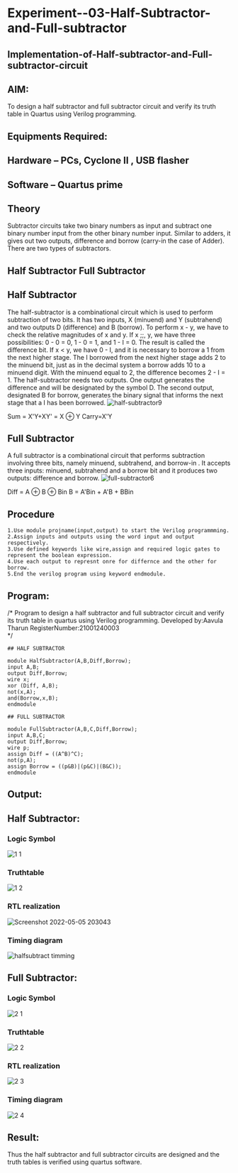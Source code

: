 # Experiment--03-Half-Subtractor-and-Full-subtractor
## Implementation-of-Half-subtractor-and-Full-subtractor-circuit
## AIM:
To design a half subtractor and full subtractor circuit and verify its truth table in Quartus using Verilog programming.

## Equipments Required:
## Hardware – PCs, Cyclone II , USB flasher
## Software – Quartus prime
## Theory
Subtractor circuits take two binary numbers as input and subtract one binary number input from the other binary number input. Similar to adders, it gives out two outputs, difference and borrow (carry-in the case of Adder). There are two types of subtractors.

## Half Subtractor Full Subtractor
## Half Subtractor
The half-subtractor is a combinational circuit which is used to perform subtraction of two bits. It has two inputs, X (minuend) and Y (subtrahend) and two outputs D (difference) and B (borrow). To perform x - y, we have to check the relative magnitudes of x and y. If x ;;, y, we have three possibilities: 0 - 0 = 0, 1 - 0 = 1, and 1 - I = 0. The result is called the difference bit. If x < y, we have 0 - I, and it is necessary to borrow a 1 from the next higher stage. The I borrowed from the next higher stage adds 2 to the minuend bit, just as in the decimal system a borrow adds 10 to a minuend digit. With the minuend equal to 2, the difference becomes 2 - I = 1. The half-subtractor needs two outputs. One output generates the difference and will be designated by the symbol D. The second output, designated B for borrow, generates the binary signal that informs the next stage that a I has been borrowed.
![half-subtractor9](https://user-images.githubusercontent.com/36288975/166112538-58c3bc7c-ee5d-4e6a-ac8d-8e8328efe27a.png)


Sum = X'Y+XY' = X ⊕ Y
Carry=X'Y

## Full Subtractor
A full subtractor is a combinational circuit that performs subtraction involving three bits, namely minuend, subtrahend, and borrow-in . It accepts three inputs: minuend, subtrahend and a borrow bit and it produces two outputs: difference and borrow. 
![full-subtractor6](https://user-images.githubusercontent.com/36288975/166112541-24c68359-3de8-4674-ae22-8272ffc385ed.png)


Diff = A ⊕ B ⊕ Bin B = A'Bin + A'B + BBin

## Procedure
~~~
1.Use module projname(input,output) to start the Verilog programmming.
2.Assign inputs and outputs using the word input and output respectively.
3.Use defined keywords like wire,assign and required logic gates to represent the boolean expression.
4.Use each output to represnt onre for differnce and the other for borrow.
5.End the verilog program using keyword endmodule.
~~~


## Program:
/*
Program to design a half subtractor and full subtractor circuit and verify its truth table in quartus using Verilog programming.
Developed by:Aavula Tharun 
RegisterNumber:21001240003  
*/
~~~
## HALF SUBTRACTOR

module HalfSubtractor(A,B,Diff,Borrow);
input A,B;
output Diff,Borrow;
wire x;
xor (Diff, A,B);
not(x,A);
and(Borrow,x,B);
endmodule

## FULL SUBTRACTOR

module FullSubtractor(A,B,C,Diff,Borrow);
input A,B,C;
output Diff,Borrow;
wire p;
assign Diff = ((A^B)^C);
not(p,A);
assign Borrow = ((p&B)|(p&C)|(B&C));
endmodule
~~~

## Output:
## Half Subtractor:
### Logic Symbol
![1 1](https://user-images.githubusercontent.com/93427201/166953657-cfd99ba2-bb51-4a18-b3a7-78441bf9ed21.png)
### Truthtable
![1 2](https://user-images.githubusercontent.com/93427201/166953748-b441cdd2-8576-4e6f-bfd9-e7e6756158fb.png)
### RTL realization
![Screenshot 2022-05-05 203043](https://user-images.githubusercontent.com/93427201/166954087-2918835f-9b24-4c66-b7e7-3c1a458911d2.png)
### Timing diagram
![halfsubtract  timming](https://user-images.githubusercontent.com/93427201/166954179-b3186d64-2b0c-41e5-8cbe-708fd534ffef.png)


## Full Subtractor:
### Logic Symbol
![2 1](https://user-images.githubusercontent.com/93427201/166955503-6b629b24-cfeb-4ac1-8a3f-e149950f724f.png)

### Truthtable
![2 2](https://user-images.githubusercontent.com/93427201/166955593-ccdf3906-140a-47d6-b84c-68043cfa18fd.png)

### RTL realization
![2 3](https://user-images.githubusercontent.com/93427201/166955651-8b8878a7-72fc-4cf2-a594-6e89bf5a389c.png)

### Timing diagram
![2 4](https://user-images.githubusercontent.com/93427201/166955710-000b6f56-6dfa-4e5e-a7fe-0c76d1ad730a.png)

## Result:
Thus the half subtractor and full subtractor circuits are designed and the truth tables is verified using quartus software.
